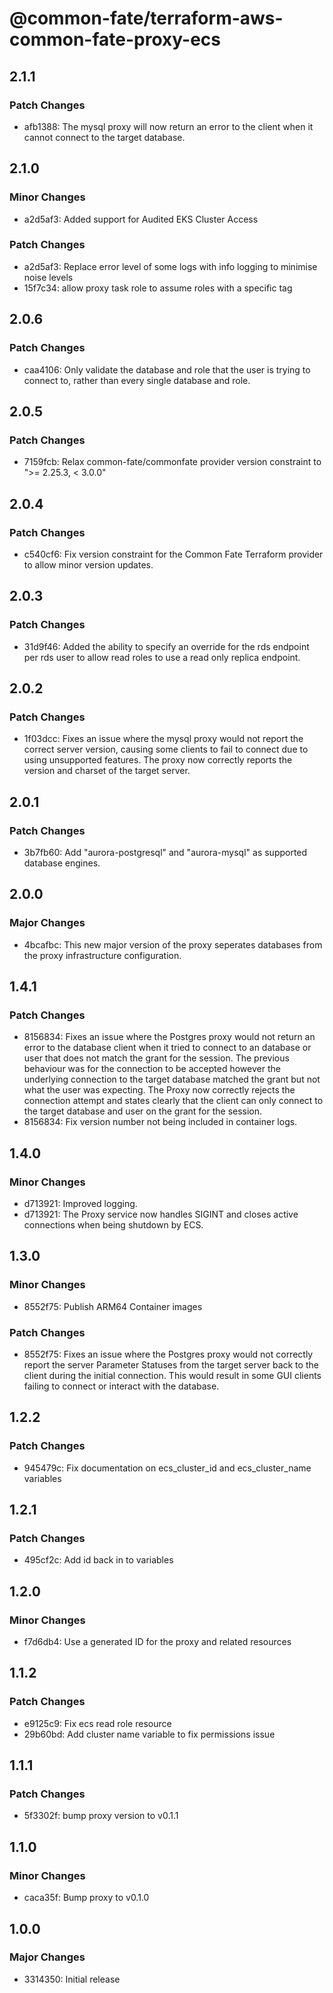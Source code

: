 # @common-fate/terraform-aws-common-fate-proxy-ecs

## 2.1.1

### Patch Changes

- afb1388: The mysql proxy will now return an error to the client when it cannot connect to the target database.

## 2.1.0

### Minor Changes

- a2d5af3: Added support for Audited EKS Cluster Access

### Patch Changes

- a2d5af3: Replace error level of some logs with info logging to minimise noise levels
- 15f7c34: allow proxy task role to assume roles with a specific tag

## 2.0.6

### Patch Changes

- caa4106: Only validate the database and role that the user is trying to connect to, rather than every single database and role.

## 2.0.5

### Patch Changes

- 7159fcb: Relax common-fate/commonfate provider version constraint to ">= 2.25.3, < 3.0.0"

## 2.0.4

### Patch Changes

- c540cf6: Fix version constraint for the Common Fate Terraform provider to allow minor version updates.

## 2.0.3

### Patch Changes

- 31d9f46: Added the ability to specify an override for the rds endpoint per rds user to allow read roles to use a read only replica endpoint.

## 2.0.2

### Patch Changes

- 1f03dcc: Fixes an issue where the mysql proxy would not report the correct server version, causing some clients to fail to connect due to using unsupported features. The proxy now correctly reports the version and charset of the target server.

## 2.0.1

### Patch Changes

- 3b7fb60: Add "aurora-postgresql" and "aurora-mysql" as supported database engines.

## 2.0.0

### Major Changes

- 4bcafbc: This new major version of the proxy seperates databases from the proxy infrastructure configuration.

## 1.4.1

### Patch Changes

- 8156834: Fixes an issue where the Postgres proxy would not return an error to the database client when it tried to connect to an database or user that does not match the grant for the session. The previous behaviour was for the connection to be accepted however the underlying connection to the target database matched the grant but not what the user was expecting. The Proxy now correctly rejects the connection attempt and states clearly that the client can only connect to the target database and user on the grant for the session.
- 8156834: Fix version number not being included in container logs.

## 1.4.0

### Minor Changes

- d713921: Improved logging.
- d713921: The Proxy service now handles SIGINT and closes active connections when being shutdown by ECS.

## 1.3.0

### Minor Changes

- 8552f75: Publish ARM64 Container images

### Patch Changes

- 8552f75: Fixes an issue where the Postgres proxy would not correctly report the server Parameter Statuses from the target server back to the client during the initial connection. This would result in some GUI clients failing to connect or interact with the database.

## 1.2.2

### Patch Changes

- 945479c: Fix documentation on ecs_cluster_id and ecs_cluster_name variables

## 1.2.1

### Patch Changes

- 495cf2c: Add id back in to variables

## 1.2.0

### Minor Changes

- f7d6db4: Use a generated ID for the proxy and related resources

## 1.1.2

### Patch Changes

- e9125c9: Fix ecs read role resource
- 29b60bd: Add cluster name variable to fix permissions issue

## 1.1.1

### Patch Changes

- 5f3302f: bump proxy version to v0.1.1

## 1.1.0

### Minor Changes

- caca35f: Bump proxy to v0.1.0

## 1.0.0

### Major Changes

- 3314350: Initial release
